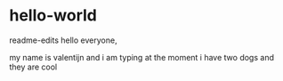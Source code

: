 # hello-world
 readme-edits
hello everyone,

my name is valentijn and i am typing at the moment
i have two dogs and they are cool

